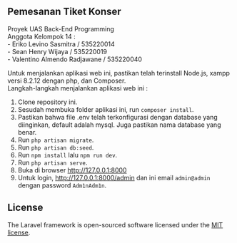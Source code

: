 ## Pemesanan Tiket Konser
Proyek UAS Back-End Programming<br>
Anggota Kelompok 14 : <br>
    - Eriko Levino Sasmitra / 535220014 <br>
    - Sean Henry Wijaya / 535220019 <br>
    - Valentino Almendo Radjawane / 535220040 <br>

Untuk menjalankan aplikasi web ini, pastikan telah terinstall Node.js, xampp versi 8.2.12 dengan php, dan Composer.<br>
Langkah-langkah menjalankan aplikasi web ini : <br>
1. Clone repository ini.<br>
2. Sesudah membuka folder aplikasi ini, run ```composer install```.<br>
3. Pastikan bahwa file .env telah terkonfigurasi dengan database yang diinginkan, default adalah mysql. Juga pastikan nama database yang benar.<br>
4. Run ```php artisan migrate```.<br>
5. Run ```php artisan db:seed```.<br>
6. Run ```npm install``` lalu ```npm run dev```.<br>
7. Run ```php artisan serve```.<br>
8. Buka di browser <a href="http://127.0.0.1:8000">http://127.0.0.1:8000</a><br>
9. Untuk login, <a href="http://127.0.0.1:8000/admin">http://127.0.0.1:8000/admin</a> dan ini email `admin@admin` dengan password `Adm1nAdm1n`.<br>


## License

The Laravel framework is open-sourced software licensed under the [MIT license](https://opensource.org/licenses/MIT).
